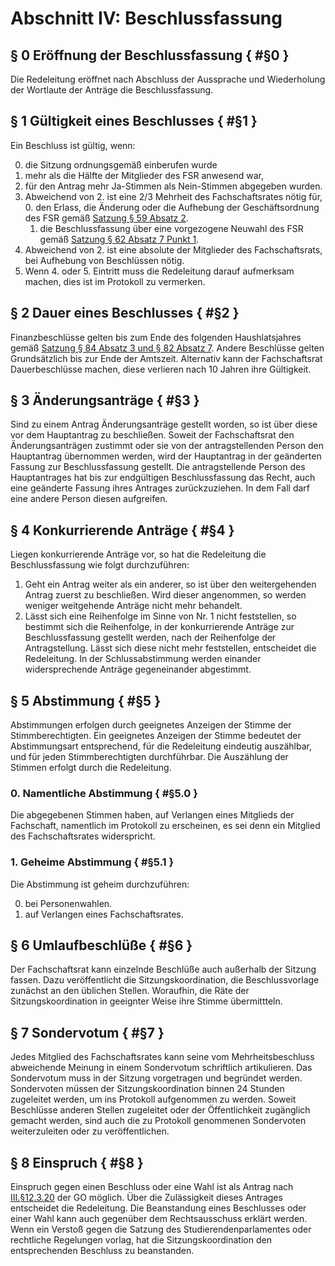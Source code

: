 # Abschnitt IV: Beschlussfassung
## § 0 Eröffnung der Beschlussfassung { #§0 }
Die Redeleitung eröffnet nach Abschluss der Aussprache und Wiederholung der Wortlaute der Anträge die Beschlussfassung.

## § 1 Gültigkeit eines Beschlusses { #§1 }
Ein Beschluss ist gültig, wenn:

0. die Sitzung ordnungsgemäß einberufen wurde
1. mehr als die Hälfte der Mitglieder des FSR anwesend war,
2. für den Antrag mehr Ja-Stimmen als Nein-Stimmen abgegeben wurden.
3. Abweichend von 2. ist eine 2/3 Mehrheit des Fachschaftsrates nötig für,
	0. den Erlass, die Änderung oder die Aufhebung der Geschäftsordnung des FSR gemäß [Satzung § 59 Absatz 2](https://sphhu.de/documents/2022/07/satzung.pdf/).
	1. die Beschlussfassung über eine vorgezogene Neuwahl des FSR gemäß [Satzung § 62 Absatz 7 Punkt 1](https://sphhu.de/documents/2022/07/satzung.pdf/).
4.  Abweichend von 2. ist eine absolute der Mitglieder des Fachschaftsrats, bei Aufhebung von Beschlüssen nötig.
5. Wenn 4. oder 5. Eintritt muss die Redeleitung darauf aufmerksam machen, dies ist im Protokoll zu vermerken.
 
 
## § 2 Dauer eines Beschlusses { #§2 }
Finanzbeschlüsse gelten bis zum Ende des folgenden Haushlatsjahres gemäß [Satzung § 84 Absatz 3 und § 82 Absatz 7](https://sphhu.de/documents/2022/07/satzung.pdf/). Andere Beschlüsse gelten Grundsätzlich bis zur Ende der Amtszeit. Alternativ kann der Fachschaftsrat Dauerbeschlüsse machen, diese verlieren nach 10 Jahren ihre Gültigkeit. 

## § 3 Änderungsanträge { #§3 }
Sind zu einem Antrag Änderungsanträge gestellt worden, so ist über diese vor dem Hauptantrag zu beschließen. Soweit der Fachschaftsrat den Änderungsanträgen zustimmt oder sie von der antragstellenden Person den Hauptantrag übernommen werden, wird der Hauptantrag in der geänderten Fassung zur Beschlussfassung gestellt. Die antragstellende Person des Hauptantrages hat bis zur endgültigen Beschlussfassung das Recht, auch eine geänderte Fassung ihres Antrages zurückzuziehen. In dem Fall darf eine andere Person diesen aufgreifen. 

## § 4 Konkurrierende Anträge { #§4 }
Liegen konkurrierende Anträge vor, so hat die Redeleitung die Beschlussfassung wie folgt durchzuführen:
1. Geht ein Antrag weiter als ein anderer, so ist über den weitergehenden Antrag zuerst zu beschließen. Wird dieser angenommen, so werden weniger weitgehende Anträge nicht mehr behandelt.
2. Lässt sich eine Reihenfolge im Sinne von Nr. 1 nicht feststellen, so bestimmt sich die Reihenfolge, in der konkurrierende Anträge zur Beschlussfassung gestellt werden, nach der Reihenfolge der Antragstellung. Lässt sich diese nicht mehr feststellen, entscheidet die Redeleitung. In der Schlussabstimmung werden einander widersprechende Anträge gegeneinander abgestimmt.

## § 5 Abstimmung { #§5 }
Abstimmungen erfolgen durch geeignetes Anzeigen der Stimme der Stimmberechtigten. Ein geeignetes Anzeigen der Stimme bedeutet der Abstimmungsart entsprechend, für die Redeleitung eindeutig auszählbar, und für jeden Stimmberechtigten durchführbar. Die Auszählung der Stimmen erfolgt durch die Redeleitung.

### 0. Namentliche Abstimmung { #§5.0 }
Die abgegebenen Stimmen haben, auf Verlangen eines Mitglieds der Fachschaft, namentlich im Protokoll zu erscheinen, es sei denn ein Mitglied des Fachschaftsrates widerspricht.

### 1. Geheime Abstimmung { #§5.1 }
Die Abstimmung ist geheim durchzuführen:

0. <a name="§5.1.1">bei Personenwahlen.</a>
1. <a name="§5.1.1">auf Verlangen eines Fachschaftsrates.</a>

## § 6 Umlaufbeschlüße { #§6 }
Der Fachschaftsrat kann einzelnde Beschlüße auch außerhalb der Sitzung fassen. Dazu veröffentlicht die Sitzungskoordination, die Beschlussvorlage zunächst an den üblichen Stellen. Woraufhin, die Räte der Sitzungskoordination in geeignter Weise ihre Stimme übermittteln.

## § 7 Sondervotum { #§7 }
Jedes Mitglied des Fachschaftsrates kann seine vom Mehrheitsbeschluss abweichende Meinung in einem Sondervotum schriftlich artikulieren. Das Sondervotum muss in der Sitzung vorgetragen und begründet werden. Sondervoten müssen der Sitzungskoordination binnen 24 Stunden zugeleitet werden, um ins Protokoll aufgenommen zu werden. Soweit Beschlüsse anderen Stellen zugeleitet oder der Öffentlichkeit zugänglich gemacht werden, sind auch die zu Protokoll genommenen Sondervoten weiterzuleiten oder zu veröffentlichen.

## § 8 Einspruch { #§8 }
Einspruch gegen einen Beschluss oder eine Wahl ist als Antrag nach [III.§12.3.20](./Abschnitt_3_Durchfuhrung_der_Sitzung.md#§12.3.20) der GO möglich. Über die Zulässigkeit dieses Antrages entscheidet die Redeleitung. Die Beanstandung eines Beschlusses oder einer Wahl kann auch gegenüber dem Rechtsausschuss erklärt werden. Wenn ein Verstoß gegen die Satzung des Studierendenparlamentes oder rechtliche Regelungen vorlag, hat die Sitzungskoordination den entsprechenden Beschluss zu beanstanden.

